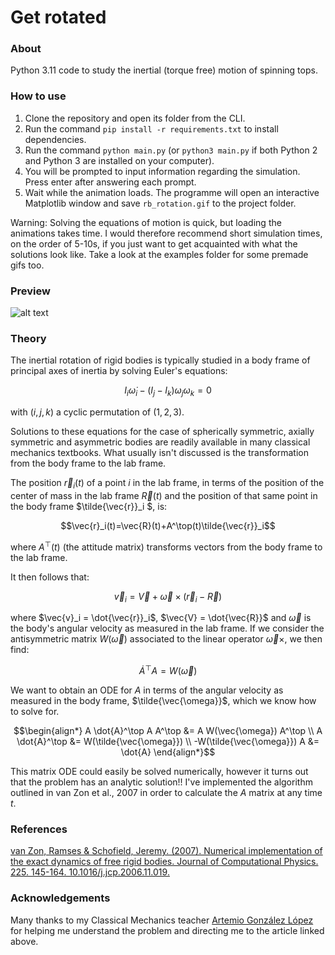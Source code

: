 # Get rotated

### About
Python 3.11 code to study the inertial (torque free) motion of spinning tops.

### How to use
1. Clone the repository and open its folder from the CLI.
1. Run the command `pip install -r requirements.txt` to install dependencies.
1. Run the command `python main.py` (or `python3 main.py` if both Python 2 and Python 3 are installed on your computer).
1. You will be prompted to input information regarding the simulation. Press enter after answering each prompt.
1. Wait while the animation loads. The programme will open an interactive Matplotlib window and save `rb_rotation.gif` to the project folder.

Warning: Solving the equations of motion is quick, but loading the animations takes time. I would therefore recommend short simulation times, on the order of 5-10s, if you just want to get acquainted with what the solutions look like. Take a look at the examples folder for some premade gifs too.

### Preview
![alt text](preview.gif)

### Theory
The inertial rotation of rigid bodies is typically studied in a body frame of principal axes of inertia by solving Euler's equations:

$$I_i \dot{\omega}_i - (I_j - I_k)\omega_j\omega_k = 0$$

with $(i,j,k)$ a cyclic permutation of $(1,2,3)$.

Solutions to these equations for the case of spherically symmetric, axially symmetric and asymmetric bodies are readily available in many classical mechanics textbooks. What usually isn't discussed is the transformation from the body frame to the lab frame.

The position $\vec{r}_i(t)$ of a point $i$ in the lab frame, in terms of the position of the center of mass in the lab frame $\vec{R}(t)$ and the position of that same point in the body frame $\tilde{\vec{r}}_i $, is:

$$\vec{r}_i(t)=\vec{R}(t)+A^\top(t)\tilde{\vec{r}}_i$$

where $A^\top(t)$ (the attitude matrix) transforms vectors from the body frame to the lab frame. 

It then follows that:

$$\vec{v}_i = \vec{V} + \vec{\omega}\times(\vec{r}_i-\vec{R})$$

where $\vec{v}_i = \dot{\vec{r}}_i$, $\vec{V} = \dot{\vec{R}}$ and $\vec{\omega}$ is the body's angular velocity as measured in the lab frame. If we consider the antisymmetric matrix $W(\vec{\omega})$ associated to the linear operator $\vec{\omega}\times$, we then find:

$$\dot{A}^\top A = W(\vec{\omega})$$

We want to obtain an ODE for $A$ in terms of the angular velocity as measured in the body frame, $\tilde{\vec{\omega}}$, which we know how to solve for.

$$\begin{align*}
    A \dot{A}^\top A A^\top &= A W(\vec{\omega}) A^\top \\
    A \dot{A}^\top &= W(\tilde{\vec{\omega}}) \\
    -W(\tilde{\vec{\omega}}) A &= \dot{A}
\end{align*}$$

This matrix ODE could easily be solved numerically, however it turns out that the problem has an analytic solution!! I've implemented the algorithm outlined in van Zon et al., 2007 in order to calculate the $A$ matrix at any time $t$.

### References
[van Zon, Ramses & Schofield, Jeremy. (2007). Numerical implementation of the exact dynamics of free rigid bodies. Journal of Computational Physics. 225. 145-164. 10.1016/j.jcp.2006.11.019.](https://www.researchgate.net/publication/222535012_Numerical_implementation_of_the_exact_dynamics_of_free_rigid_bodies)

### Acknowledgements
Many thanks to my Classical Mechanics teacher [Artemio González López](http://jacobi.fis.ucm.es/artemio/UCM/English.html) for helping me understand the problem and directing me to the article linked above.